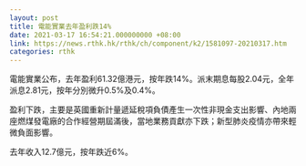 ```yaml
---
layout: post
title: 電能實業去年盈利跌14%
date: 2021-03-17 16:54:21.000000000 +08:00
link: https://news.rthk.hk/rthk/ch/component/k2/1581097-20210317.htm
categories: rthk
---
```


電能實業公布，去年盈利61.32億港元，按年跌14%。派末期息每股2.04元，全年派息2.81元，按年分別微升0.5%及0.4%。

盈利下跌，主要是英國重新計量遞延稅項負債產生一次性非現金支出影響、內地兩座燃煤發電廠的合作經營期屆滿後，當地業務貢獻亦下跌；新型肺炎疫情亦帶來輕微負面影響。

去年收入12.7億元，按年跌近6%。
